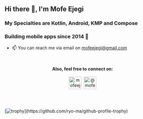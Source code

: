 ## Hi there 👋, I'm Mofe Ejegi
### My Specialties are Kotlin, Android, KMP and Compose 
### Building mobile apps since 2014 🚀

- 📫 You can reach me via email on mofeejegi@gmail.com

<br/>
<p align="center" dir="auto">
<strong>Also, feel free to connect on:</strong><br/><br/>
<a href="https://linkedin.com/in/mofeejegi" rel="nofollow"><img align="center" src="https://raw.githubusercontent.com/rahuldkjain/github-profile-readme-generator/master/src/images/icons/Social/linked-in-alt.svg" alt="mofeejegi" height="40" style="max-width: 100%;"></a>&nbsp;
<a href="https://medium.com/@mofeejegi" rel="nofollow"><img align="center" src="https://github.com/user-attachments/assets/5ac82d37-a9ed-48cd-b88e-a5bccc547489" alt="@mofeejegi" height="40" style="max-width: 100%;"></a>
</p>
<br/><br/>

[![trophy](https://github-profile-trophy.vercel.app/?username=mofeejegi&rank=-?)](https://github.com/ryo-ma/github-profile-trophy) 

<!--
**mofeejegi/mofeejegi** is a ✨ _special_ ✨ repository because its `README.md` (this file) appears on your GitHub profile.

Here are some ideas to get you started:

- 🔭 I’m currently working on ...
- 🌱 I’m currently learning ...
- 👯 I’m looking to collaborate on ...
- 🤔 I’m looking for help with ...
- 💬 Ask me about ...
- 📫 How to reach me: ...
- 😄 Pronouns: ...
- ⚡ Fun fact: ...
-->
